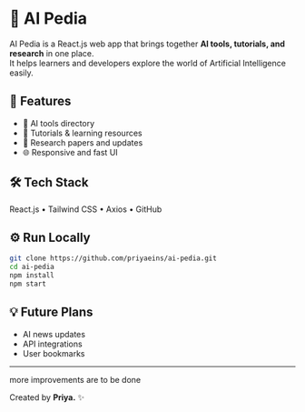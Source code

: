 # 🤖 AI Pedia

AI Pedia is a React.js web app that brings together **AI tools, tutorials, and research** in one place.  
It helps learners and developers explore the world of Artificial Intelligence easily.

## 🚀 Features

- 🧠 AI tools directory
- 📘 Tutorials & learning resources
- 🔬 Research papers and updates
- 🌐 Responsive and fast UI

## 🛠️ Tech Stack

React.js • Tailwind CSS • Axios • GitHub

## ⚙️ Run Locally

```bash
git clone https://github.com/priyaeins/ai-pedia.git
cd ai-pedia
npm install
npm start
```

## 💡 Future Plans

- AI news updates
- API integrations
- User bookmarks

---

more improvements are to be done


Created by **Priya.** ✨
